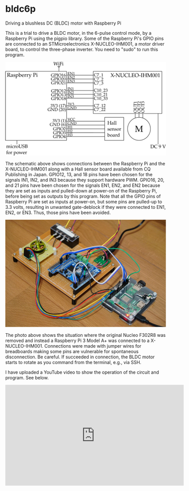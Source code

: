 # bldc6p
Driving a blushless DC (BLDC) motor with Raspberry Pi

This is a trial to drive a BLDC motor, in the 6-pulse control mode, by a Raspberry Pi using the pigpio library.
Some of the Raspberry Pi's GPIO pins are connected to an STMicroelectronics X-NUCLEO-IHM001, a motor driver board, to control the three-phase inverter.
You need to "sudo" to run this program.

<img src="RasPi_BLDC.svg" width=600>

The schematic above shows connections between the Raspberry Pi and the X-NUCLEO-IHM001 along with a Hall sensor board available from CQ Publishing in Japan.
GPIO12, 13, and 18 pins have been chosen for the signals IN1, IN2, and IN3 because they support hardware PWM.
GPIO16, 20, and 21 pins have been chosen for the signals EN1, EN2, and EN2 because they are set as inputs and pulled-down at power-on of the Raspberry Pi, before being set as outputs by this program. Note that all the GPIO pins of Raspberry Pi are set as inputs at power-on, but some pins are pulled-up to 3.3 volts, resulting in unwanted gate-deblock if they were connected to EN1, EN2, or EN3. Thus, those pins have been avoided.

<img src="photo.jpg" width=600>

The photo above shows the situation where the original Nucleo F302R8 was removed and instead a Raspberry Pi 3 Model A+ was connected to a X-NUCLEO-IHM001. Connections were made with jumper wires for breadboards making some pins are vulnerable for spontaneous disconnection. Be careful. If succeeded in connection, the BLDC motor starts to rotate as you command from the terminal, e.g., via SSH.

I have uploaded a YouTube video to show the operation of the circuit and program. See below.

<iframe width="560" height="315" src="https://www.youtube.com/embed/YRLl7kJJlfI" frameborder="0" allow="accelerometer; autoplay; clipboard-write; encrypted-media; gyroscope; picture-in-picture" allowfullscreen></iframe>
